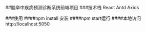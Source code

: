 ##脑卒中疾病预测诊断系统前端项目
###技术栈
React
Antd
Axios

###使用
####npm install 安装
####npm start运行
####本地访问  http://localhost:5050

